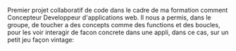 Premier projet collaboratif de code dans le cadre de ma formation comment Concepteur Developpeur d'applications web.
Il nous a permis, dans le groupe, de toucher a des concepts comme des functions et des boucles, pour les voir interagir 
de facon concrete dans une appli, dans ce cas, sur un petit jeu façon vintage:
